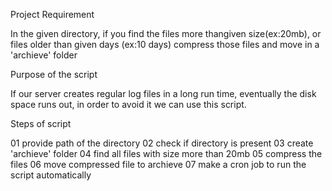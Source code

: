 Project Requirement

In the given directory, if you find the files more thangiven size(ex:20mb), or files older than given days (ex:10 days)
compress those files and move in a 'archieve' folder


Purpose of the script

If our server creates regular log files in a long run time, eventually the disk space runs out, in order to avoid it we can use this script. 


Steps of script

01 provide path of the directory
02 check if directory is present
03 create 'archieve' folder
04 find all files with size more than 20mb
05 compress the files
06 move compressed file to archieve
07 make a cron job to run the script automatically


